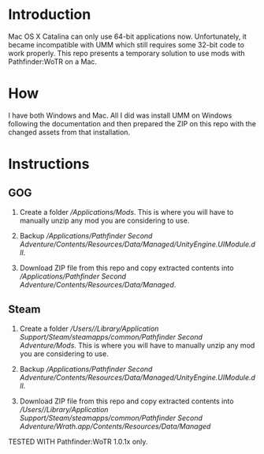 # Introduction

Mac OS X Catalina can only use 64-bit applications now. Unfortunately, it became incompatible with UMM which still requires some 32-bit code to work properly. This repo presents a temporary solution to use mods with Pathfinder:WoTR on a Mac.

# How

I have both Windows and Mac. All I did was install UMM on Windows following the documentation and then prepared the ZIP on this repo with the changed assets from that installation.

# Instructions

## GOG

1. Create a folder */Applications/Mods*. This is where you will have to manually unzip any mod you are considering to use.

2. Backup */Applications/Pathfinder Second Adventure/Contents/Resources/Data/Managed/UnityEngine.UIModule.dll*.

3. Download ZIP file from this repo and copy extracted contents into */Applications/Pathfinder Second Adventure/Contents/Resources/Data/Managed*.

## Steam

1. Create a folder */Users//Library/Application Support/Steam/steamapps/common/Pathfinder Second Adventure/Mods*. This is where you will have to manually unzip any mod you are considering to use.

2. Backup */Applications/Pathfinder Second Adventure/Contents/Resources/Data/Managed/UnityEngine.UIModule.dll*.

3. Download ZIP file from this repo and copy extracted contents into */Users//Library/Application Support/Steam/steamapps/common/Pathfinder Second Adventure/Wrath.app/Contents/Resources/Data/Managed*

TESTED WITH Pathfinder:WoTR 1.0.1x only.